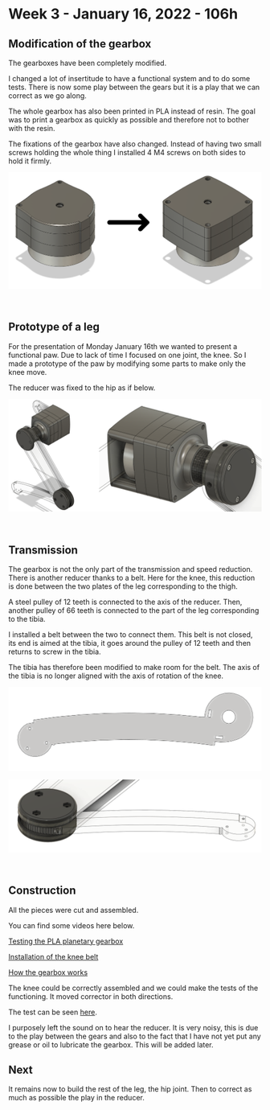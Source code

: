 # Week 3 - January 16, 2022 - 106h

## Modification of the gearbox

The gearboxes have been completely modified.

I changed a lot of insertitude to have a functional system and to do some tests. There is now some play between the gears but it is a play that we can correct as we go along.

The whole gearbox has also been printed in PLA instead of resin. The goal was to print a gearbox as quickly as possible and therefore not to bother with the resin.

The fixations of the gearbox have also changed. Instead of having two small screws holding the whole thing I installed 4 M4 screws on both sides to hold it firmly.

![Gearboxs](assets/session_10/gearbox.png)

<br>

## Prototype of a leg

For the presentation of Monday January 16th we wanted to present a functional paw. Due to lack of time I focused on one joint, the knee. So I made a prototype of the paw by modifying some parts to make only the knee move.

The reducer was fixed to the hip as if below.

![Hips](assets/session_10/Hips.png)

<br>

## Transmission

The gearbox is not the only part of the transmission and speed reduction. There is another reducer thanks to a belt. Here for the knee, this reduction is done between the two plates of the leg corresponding to the thigh.

A steel pulley of 12 teeth is connected to the axis of the reducer. Then, another pulley of 66 teeth is connected to the part of the leg corresponding to the tibia.

I installed a belt between the two to connect them. This belt is not closed, its end is aimed at the tibia, it goes around the pulley of 12 teeth and then returns to screw in the tibia.

The tibia has therefore been modified to make room for the belt. The axis of the tibia is no longer aligned with the axis of rotation of the knee.

![tibia](assets/session_10/tibia.png)

![tibia](assets/session_10/tibia_installed.png)

<br>

## Construction

All the pieces were cut and assembled.

You can find some videos here below.

[Testing the PLA planetary gearbox](https://youtu.be/Rsbbrvysg-4)

[Installation of the knee belt](https://youtu.be/3-rBXzxxJk4)

[How the gearbox works](https://youtu.be/zriuFQDhgsk)

The knee could be correctly assembled and we could make the tests of the functioning. It moved corrector in both directions.

The test can be seen [here](https://youtu.be/JdPR6T-Bgfs).

I purposely left the sound on to hear the reducer. It is very noisy, this is due to the play between the gears and also to the fact that I have not yet put any grease or oil to lubricate the gearbox. This will be added later.

## Next

It remains now to build the rest of the leg, the hip joint. Then to correct as much as possible the play in the reducer.

<br>